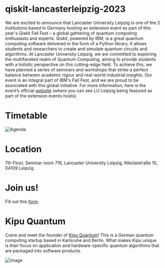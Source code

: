 # qiskit-lancasterleipzig-2023

We are excited to announce that Lancaster University Leipzig is one of the 2 institutions based in Germany hosting an extension event as part of this year's Qiskit Fall Fest – a global gathering of quantum computing enthusiasts and experts. Qiskit, powered by IBM, is a great quantum computing software delivered in the form of a Python library. It allows students and researchers to create and simulate quantum circuits and algorithms. At Lancaster University Leipzig, we are committed to exploring the multifaceted realm of Quantum Computing, aiming to provide students with a holistic perspective on this cutting-edge field. To achieve this, we have planned a series of seminars and workshops that strike a perfect balance between academic rigour and real-world industrial insights. Our event is an integral part of IBM's Fall Fest, and we are proud to be associated with this global initiative. For more information, here is the event’s official [website](https://qiskit.org/events/fall-fest) (where you can see LU Leipzig being featured as part of the extension events hosts).

# Timetable

![Agenda](https://github.com/RedHatParichay/qiskit-lancasterleipzig-2023/assets/115642529/e5198c38-2bf5-4065-a5d2-407fd3318d01)

# Location

7th Floor, Seminar room 716, Lancaster University Leipzig, Nikolaistraße 10, 04109 Leipzig

# Join us!

Fill out this [form](https://forms.office.com/Pages/ResponsePage.aspx?id=Ec2bnHqXnE6poLxzQJAWSsvXxfttPlhOpCSlHvwwSIRUMUNHVE43QVk1Nkg3M0RYRUpKRFpWWDFFTC4u).

# Kipu Quantum

Come and meet the founder of [Kipu Quantum](https://kipu-quantum.com/)! This is a German quantum computing startup based in Karlsruhe and Berlin. What makes Kipu unique is their focus on application and hardware-specific quantum algorithms that are packaged into software products. 

![image](https://github.com/RedHatParichay/qiskit-lancasterleipzig-2023/assets/115642529/e2d230a6-eb30-41ad-8bca-a688745f0142)






